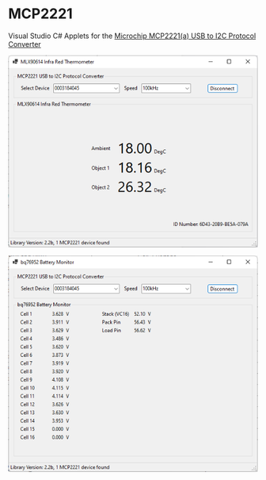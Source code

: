 # MCP2221
Visual Studio C# Applets for the [Microchip MCP2221(a) USB to I2C Protocol Converter](https://www.microchip.com/en-us/product/mcp2221a)

![Example screen shot](MLX90614/ScreenShot.png)

![Example screen shot](bq76952/ScreenShot.png)

